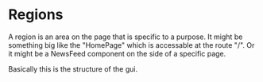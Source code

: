 # Regions

A region is an area on the page that is specific to a purpose. It might be something big like the "HomePage" which is accessable at the route "/". Or it might be a NewsFeed component on the side of a specific page.

Basically this is the structure of the gui.
